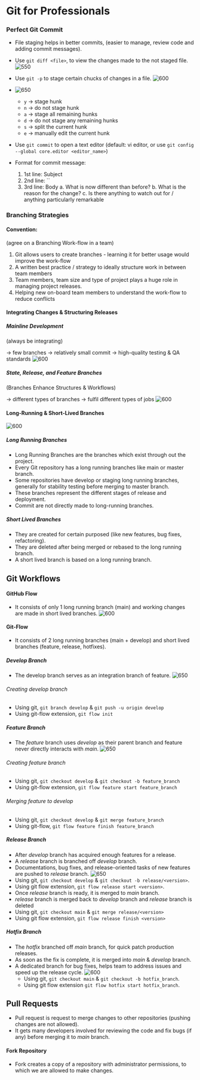 
# Git for Professionals

### Perfect Git Commit

- File staging helps in better commits, (easier to manage, review code and adding commit messages).
- Use `git diff <file>`, to view the changes made to the not staged file. ![550](images/gitdiff.png)
- Use `git -p` to stage certain chucks of changes in a file. ![600](images/gitp.png)
- ![650](images/gitadd-p2.png)
	- `y` -> stage hunk
	- `n` -> do not stage hunk
	- `a` -> stage all remaining hunks
	- `d` -> do not stage any remaining hunks
	- `s` -> split the current hunk
	- `e` -> manually edit the current hunk

- Use `git commit` to open a text editor (default: vi editor, or use `git config --global core.editor <editor_name>`)

- Format for commit message: 

	1. 1st line: Subject
	2. 2nd line: ``<blank>
	3. 3rd line: Body
	   a. What is now different than before?
	   b. What is the reason for the change?
	   c. Is there anything to watch out for / anything particularly remarkable 

### Branching Strategies

#### Convention:
 (agree on a Branching Work-flow in a team)

1. Git allows users to create branches - learning it for better usage would improve the work-flow
2. A written best practice / strategy to ideally structure work in between team members
3. Team members, team size and type of project plays a huge role in managing project releases.
4. Helping new on-board team members to understand the work-flow to reduce conflicts  

#### Integrating Changes & Structuring Releases

##### Mainline Development
(always be integrating)

-> few branches
-> relatively small commit
-> high-quality testing & QA standards
![600](images/mainline.svg)


##### State, Release, and Feature Branches
(Branches Enhance Structures & Workflows)

-> different types of branches
-> fulfil different types of jobs
![600](branches.svg)

#### Long-Running & Short-Lived Branches
![600](images/longshortrunningbranches.png)

##### Long Running Branches
- Long Running Branches are the branches which exist through out the project.
- Every Git repository has a long running branches like main or master branch.
- Some repositories have develop or staging long running branches, generally for stability testing before merging to master branch.
- These branches represent the different stages of release and deployment.
- Commit are not directly made to long-running branches.

##### Short Lived Branches
- They are created for certain purposed (like new features, bug  fixes, refactoring).
- They are deleted after being merged or rebased to the long running branch.
- A short lived branch is based on a long running branch.

## Git Workflows

#### GitHub Flow
- It consists of only 1 long running branch (main) and working changes are made in short lived branches.
  ![600](images/branches.svg)
#### Git-Flow
- It consists of 2 long running branches (main + develop) and short lived branches (feature, release, hotfixes).

##### Develop Branch
- The develop branch serves as an integration branch of feature.
  ![650](images/gitflowdevelop.svg)
###### Creating develop branch
- Using git, `git branch develop` & `git push -u origin develop`
- Using git-flow extension, `git flow init`

##### Feature Branch
- The _feature_ branch uses _develop_ as their parent branch and feature never directly interacts with _main_.
  ![650](images/gitflowfeature.svg)
###### Creating feature branch
- Using git, `git checkout develop` & `git checkout -b feature_branch`
- Using git-flow extension, `git flow feature start feature_branch`

###### Merging feature to develop
- Using git, `git checkout develop` & `git merge feature_branch`
- Using git-flow, `git flow feature finish feature_branch`


##### Release Branch
- After _develop_ branch has acquired enough features for a release.
- A _release_ branch is branched off _develop_ branch.
- Documentations, bug fixes, and release-oriented tasks of new features are pushed to _release_ branch.
  ![650](images/gitflowrelease.svg)
- Using git, `git checkout develop` & `git checkout -b release/<version>`.
- Using git flow extension, `git flow release start <version>`.
- Once _release_ branch is ready, it is merged to _main_ branch.
- _release_ branch is merged back to _develop_ branch and _release_ branch is deleted
- Using git, `git checkout main` & `git merge release/<version>`
- Using git flow extension, `git flow release finish <version>`

##### Hotfix Branch
- The _hotfix_ branched off _main_ branch, for quick patch production releases.
- As soon as the fix is complete, it is merged into _main_ & _develop_ branch.
- A dedicated branch for bug fixes, helps team to address issues and speed up the release cycle.
  ![600](images/gitflowhotfix.svg)
  - Using git, `git checkout main` & `git checkout -b hotfix_branch`.
  - Using git flow extension `git flow hotfix start hotfix_branch`.

## Pull Requests
- Pull request is request to merge changes to other repositories (pushing changes are not allowed).
- It gets many developers involved for reviewing the code and fix bugs (if any) before merging it to _main_ branch.

#### Fork Repository
- Fork creates a copy of a repository with administrator permissions, to which we are allowed to make changes.